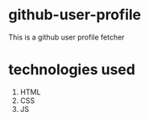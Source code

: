 # github-user-profile
This is a github user profile fetcher
# technologies used
1. HTML
2. CSS
3. JS
